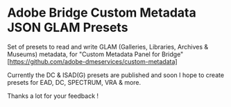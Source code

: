 # Adobe Bridge Custom Metadata JSON GLAM Presets


Set of presets to read and write GLAM (Galleries, Libraries, Archives & Museums) metadata, for "Custom Metadata Panel for Bridge" [https://github.com/adobe-dmeservices/custom-metadata]


Currently the DC & ISAD(G) presets are published and soon I hope to create presets for EAD, DC, SPECTRUM, VRA & more.

Thanks a lot for your feedback !
